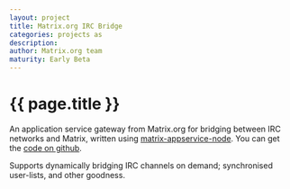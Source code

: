 ```yaml
---
layout: project
title: Matrix.org IRC Bridge
categories: projects as
description: 
author: Matrix.org team
maturity: Early Beta
---
```


# {{ page.title }}
An application service gateway from Matrix.org for bridging between IRC networks and Matrix, written using [matrix-appservice-node](http://matrix.org/blog/project/matrix-appservice-node/). You can get the [code on github](https://github.com/matrix-org/matrix-appservice-irc).

Supports dynamically bridging IRC channels on demand; synchronised user-lists, and other goodness.

